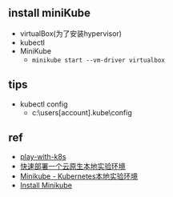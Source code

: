 
## install miniKube
+ virtualBox(为了安装hypervisor)
+ kubectl
+ MiniKube
    - `minikube start --vm-driver virtualbox`


## tips
+ kubectl config
    - c:\users\[account]\.kube\config

## ref

+ [play-with-k8s](https://labs.play-with-k8s.com/)
+ [快速部署一个云原生本地实验环境](https://jimmysong.io/kubernetes-handbook/cloud-native/cloud-native-local-quick-start.html)
+ [Minikube - Kubernetes本地实验环境](https://yq.aliyun.com/articles/221687)
+ [Install Minikube](https://kubernetes.io/zh/docs/tasks/tools/install-minikube/)
